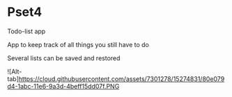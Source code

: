 # Pset4
Todo-list app

App to keep track of all things you still have to do

Several lists can be saved and restored

![Alt-tab]https://cloud.githubusercontent.com/assets/7301278/15274831/80e079d4-1abc-11e6-9a3d-4beff15dd07f.PNG

